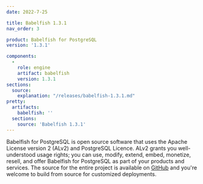 ```yaml
---
date: 2022-7-25

title: Babelfish 1.3.1
nav_order: 3

product: Babelfish for PostgreSQL
version: '1.3.1'

components:
  -
    role: engine
    artifact: babelfish
    version: 1.3.1
sections:
  source:
    explanation: "/releases/babelfish-1.3.1.md"
pretty:
  artifacts:
    babelfish: ''
  sections:
    source: 'Babelfish 1.3.1'
---
```


Babelfish for PostgreSQL is open source software that uses the Apache License version 2 (ALv2) and PostgreSQL Licence. ALv2 grants you well-understood usage rights; you can use, modify, extend, embed, monetize, resell, and offer Babelfish for PostgreSQL as part of your products and services. The source for the entire project is available on [GitHub](https://github.com/babelfish-for-postgresql) and you're welcome to build from source for customized deployments. 
